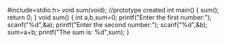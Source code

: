 #include<stdio.h>
void sum(void); //prototype created
int main()
{
    sum();
return 0;
}
void sum()
{
    int a,b,sum=0;
    printf("Enter the first number:");
    scanf("%d",&a);
    printf("Enter the second number:");
    scanf("%d",&b);
    sum=a+b;
    printf("The sum is: %d",sum);
}
